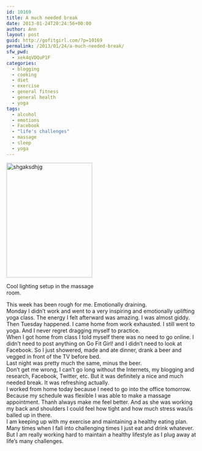 ```yaml
---
id: 10169
title: A much needed break
date: 2013-01-24T20:24:56+00:00
author: Ann
layout: post
guid: http://gofitgirl.com/?p=10169
permalink: /2013/01/24/a-much-needed-break/
sfw_pwd:
  - xek4qVDQuP1F
categories:
  - blogging
  - cooking
  - diet
  - exercise
  - general fitness
  - general health
  - yoga
tags:
  - alcohol
  - emotions
  - Facebook
  - "life's challenges"
  - massage
  - sleep
  - yoga
---
```

<div id="attachment_9686" style="width: 234px" class="wp-caption alignleft">
  <a href="http://gofitgirl.com/?attachment_id=9686" rel="attachment wp-att-9686"><img class="size-medium wp-image-9686" alt="shgaksdhjg" src="http://gofitgirl.com/wp-content/uploads/2012/09/bellissima-day-spa-e1347589492252-224x300.jpg" width="224" height="300" /></a>
  
  <p class="wp-caption-text">
    Cool lighting setup in the massage room.
  </p>
</div>

  
This week has been rough for me. Emotionally draining.  
Monday I didn&#8217;t work and went to a very inspiring and emotionally uplifting yoga class. The energy I felt afterward was amazing. I was almost giddy.  
Then Tuesday happened. I came home from work exhausted. I still went to yoga. And I never regret dragging myself to practice.  
When I got home from class I told myself there was no need to go online. I didn&#8217;t need to post anything on Go Fit Girl! and I didn&#8217;t need to look at Facebook. So I just showered, made and ate dinner, drank a beer and vegged in front of the TV before bed.  
Last night was pretty much the same, minus the beer.  
Don&#8217;t get me wrong, I can&#8217;t go long without the Internets, my blogging and research, Facebook, Twitter, etc. But it was definitely a nice and much needed break. It was refreshing actually.  
I worked from home today because I need to go into the office tomorrow.  
Because my schedule was flexible I was able to make a massage appointment. Thanh always make me feel better. And as she was working my back and shoulders I could feel how tight and how much stress was/is balled up in there.  
I am keeping up with my exercise and maintaining a healthy eating plan. Many times when I fall into challenging times I just eat and drink whatever. But I am really working hard to maintain a healthy lifestyle as I plug away at life&#8217;s many challenges.
